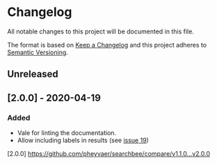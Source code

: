 # Changelog

All notable changes to this project will be documented in this file.

The format is based on [Keep a Changelog](http://keepachangelog.com/en/1.0.0/)
and this project adheres to [Semantic Versioning](http://semver.org/spec/v2.0.0.html).

## Unreleased

## [2.0.0] - 2020-04-19

### Added
- Vale for linting the documentation.
- Allow including labels in results (see [issue 19](https://github.com/pheyvaer/searchbee/issues/19))

[2.0.0] https://github.com/pheyvaer/searchbee/compare/v1.1.0...v2.0.0